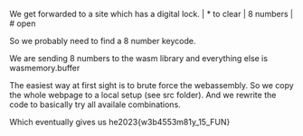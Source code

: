 We get forwarded to a site which has a digital lock.
| * to clear | 8 numbers | # open

So we probably need to find a 8 number keycode.

We are sending 8 numbers to the wasm library and everything else is wasmemory.buffer

The easiest way at first sight is to brute force the webassembly. So we copy the whole webpage to a local setup (see src folder). And we rewrite the code to basically try all availale combinations.

Which eventually gives us
he2023{w3b4553m81y_15_FUN}
